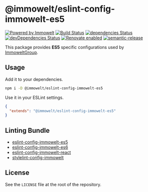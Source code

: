 # @immowelt/eslint-config-immowelt-es5

[![Powered by Immowelt](https://img.shields.io/badge/powered%20by-immowelt-yellow.svg?colorB=ffb200)](https://stackshare.io/immowelt-group/)
[![Build Status](https://travis-ci.org/ImmoweltGroup/eslint-config-immowelt-es5.svg?branch=master)](https://travis-ci.org/ImmoweltGroup/eslint-config-immowelt-es5)
[![dependencies Status](https://david-dm.org/ImmoweltGroup/eslint-config-immowelt-es5/status.svg)](https://david-dm.org/ImmoweltGroup/eslint-config-immowelt-es5)
[![devDependencies Status](https://david-dm.org/ImmoweltGroup/eslint-config-immowelt-es5/dev-status.svg)](https://david-dm.org/ImmoweltGroup/eslint-config-immowelt-es5?type=dev)
[![Renovate enabled](https://img.shields.io/badge/renovate-enabled-brightgreen.svg)](https://renovateapp.com/)
[![semantic-release](https://img.shields.io/badge/%20%20%F0%9F%93%A6%F0%9F%9A%80-semantic--release-e10079.svg)](https://github.com/semantic-release/semantic-release)

This package provides **ES5** specific configurations used by [ImmoweltGroup](https://github.com/ImmoweltGroup).

## Usage

Add it to your dependencies.

```bash
npm i -D @immowelt/eslint-config-immowelt-es5
```

Use it in your ESLint settings.

```json
{
  "extends": "@immowelt/eslint-config-immowelt-es5"
}
```

## Linting Bundle

* [eslint-config-immowelt-es5](https://github.com/ImmoweltGroup/eslint-config-immowelt-es5)
* [eslint-config-immowelt-es6](https://github.com/ImmoweltGroup/eslint-config-immowelt-es6)
* [eslint-config-immowelt-react](https://github.com/ImmoweltGroup/eslint-config-immowelt-react)
* [stylelint-config-immowelt](https://github.com/ImmoweltGroup/stylelint-config-immowelt)

## License

See the `LICENSE` file at the root of the repository.
